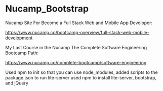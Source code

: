 # Nucamp_Bootstrap

Nucamp Site For Become a Full Stack Web and Mobile App Developer:

https://www.nucamp.co/bootcamp-overview/full-stack-web-mobile-development

My Last Course in the Nucamp The Complete Software Engineering Bootcamp Path:

https://www.nucamp.co/complete-bootcamp/software-engineering

Used npm to init so that you can use node_modules, added scripts to the package.json to run lite-server used npm to install lite-server, bootstrap, and jQuery
